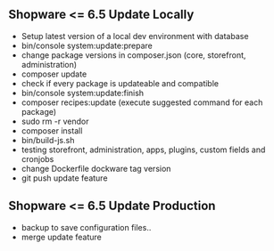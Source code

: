 ## Shopware <= 6.5 Update Locally
- Setup latest version of a local dev environment with database
- bin/console system:update:prepare
- change package versions in composer.json (core, storefront, administration)
- composer update
- check if every package is updateable and compatible
- bin/console system:update:finish
- composer recipes:update (execute suggested command for each package)
- sudo rm -r vendor
- composer install
- bin/build-js.sh
- testing storefront, administration, apps, plugins, custom fields and cronjobs
- change Dockerfile dockware tag version
- git push update feature

## Shopware <= 6.5 Update Production
- backup to save configuration files..
- merge update feature
